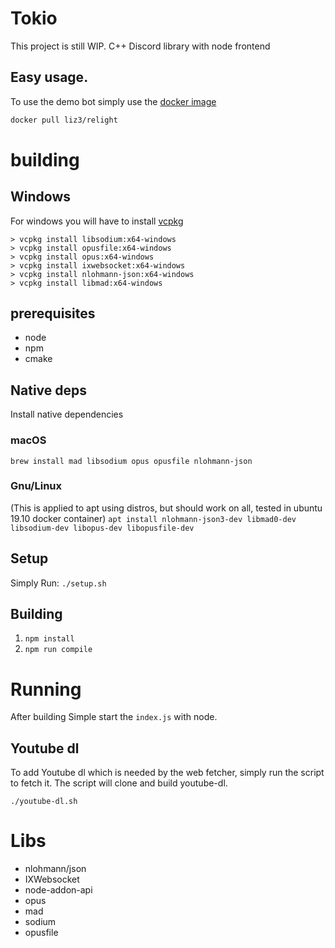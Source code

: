 # Tokio

This project is still WIP.
C++ Discord library with node frontend

## Easy usage.

To use the demo bot simply use the [docker image](https://hub.docker.com/r/liz3/relight)

```sh
docker pull liz3/relight
```

# building

## Windows

For windows you will have to install [vcpkg](https://github.com/microsoft/vcpkg#quick-start)

```
> vcpkg install libsodium:x64-windows
> vcpkg install opusfile:x64-windows
> vcpkg install opus:x64-windows
> vcpkg install ixwebsocket:x64-windows
> vcpkg install nlohmann-json:x64-windows
> vcpkg install libmad:x64-windows
```

## prerequisites

- node
- npm
- cmake

## Native deps

Install native dependencies

### macOS

`brew install mad libsodium opus opusfile nlohmann-json`

### Gnu/Linux

(This is applied to apt using distros, but should work on all, tested in ubuntu 19.10 docker container)
`apt install nlohmann-json3-dev libmad0-dev libsodium-dev libopus-dev libopusfile-dev`

## Setup

Simply Run: `./setup.sh`

## Building

1. `npm install`
2. `npm run compile`

# Running

After building Simple start the `index.js` with node.

## Youtube dl

To add Youtube dl which is needed by the web fetcher, simply run the script to fetch it. The script will clone and build youtube-dl.

`./youtube-dl.sh`

# Libs

- nlohmann/json
- IXWebsocket
- node-addon-api
- opus
- mad
- sodium
- opusfile
